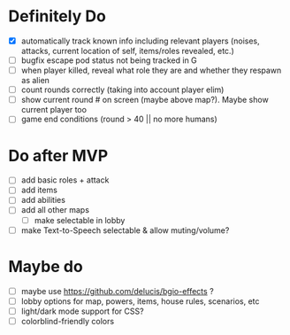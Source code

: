 # Definitely Do
- [x] automatically track known info including relevant players (noises, attacks, current location of self, items/roles revealed, etc.)
- [ ] bugfix escape pod status not being tracked in G
- [ ] when player killed, reveal what role they are and whether they respawn as alien
- [ ] count rounds correctly (taking into account player elim)
- [ ] show current round # on screen (maybe above map?). Maybe show current player too
- [ ] game end conditions (round > 40 || no more humans)

# Do after MVP
- [ ] add basic roles + attack
- [ ] add items
- [ ] add abilities
- [ ] add all other maps
  - [ ] make selectable in lobby
- [ ] make Text-to-Speech selectable & allow muting/volume?

# Maybe do
- [ ] maybe use https://github.com/delucis/bgio-effects ?
- [ ] lobby options for map, powers, items, house rules, scenarios, etc
- [ ] light/dark mode support for CSS?
- [ ] colorblind-friendly colors
